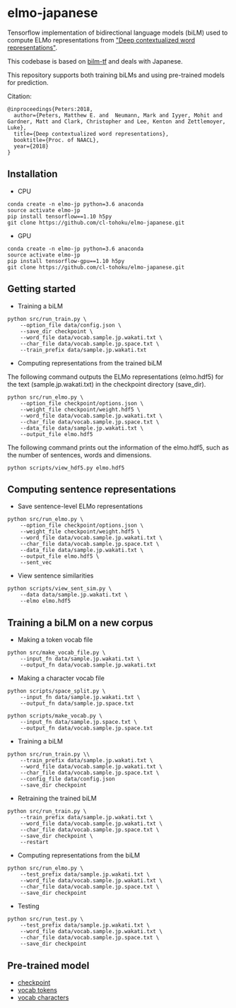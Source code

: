 # elmo-japanese
Tensorflow implementation of bidirectional language models (biLM) used to compute ELMo representations
from ["Deep contextualized word representations"](http://arxiv.org/abs/1802.05365).

This codebase is based on [bilm-tf](https://github.com/allenai/bilm-tf) and deals with Japanese.

This repository supports both training biLMs and using pre-trained models for prediction.

Citation:

```
@inproceedings{Peters:2018,
  author={Peters, Matthew E. and  Neumann, Mark and Iyyer, Mohit and Gardner, Matt and Clark, Christopher and Lee, Kenton and Zettlemoyer, Luke},
  title={Deep contextualized word representations},
  booktitle={Proc. of NAACL},
  year={2018}
}
```
## Installation
- CPU
```
conda create -n elmo-jp python=3.6 anaconda
source activate elmo-jp
pip install tensorflow==1.10 h5py
git clone https://github.com/cl-tohoku/elmo-japanese.git
```
- GPU
```
conda create -n elmo-jp python=3.6 anaconda
source activate elmo-jp
pip install tensorflow-gpu==1.10 h5py
git clone https://github.com/cl-tohoku/elmo-japanese.git
```

## Getting started
- Training a biLM
```
python src/run_train.py \
    --option_file data/config.json \
    --save_dir checkpoint \
    --word_file data/vocab.sample.jp.wakati.txt \
    --char_file data/vocab.sample.jp.space.txt \
    --train_prefix data/sample.jp.wakati.txt
```

- Computing representations from the trained biLM

The following command outputs the ELMo representations (elmo.hdf5) for the text (sample.jp.wakati.txt) in the checkpoint directory (save_dir).

```
python src/run_elmo.py \
    --option_file checkpoint/options.json \
    --weight_file checkpoint/weight.hdf5 \
    --word_file data/vocab.sample.jp.wakati.txt \
    --char_file data/vocab.sample.jp.space.txt \
    --data_file data/sample.jp.wakati.txt \
    --output_file elmo.hdf5
```

The following command prints out the information of the elmo.hdf5, such as the number of sentences, words and dimensions.

```
python scripts/view_hdf5.py elmo.hdf5
```


## Computing sentence representations
- Save sentence-level ELMo representations
```
python src/run_elmo.py \
    --option_file checkpoint/options.json \
    --weight_file checkpoint/weight.hdf5 \
    --word_file data/vocab.sample.jp.wakati.txt \
    --char_file data/vocab.sample.jp.space.txt \
    --data_file data/sample.jp.wakati.txt \
    --output_file elmo.hdf5 \
    --sent_vec
```

- View sentence similarities
```
python scripts/view_sent_sim.py \
    --data data/sample.jp.wakati.txt \
    --elmo elmo.hdf5
```


## Training a biLM on a new corpus
- Making a token vocab file
```
python src/make_vocab_file.py \
    --input_fn data/sample.jp.wakati.txt \
    --output_fn data/vocab.sample.jp.wakati.txt
```

- Making a character vocab file
```
python scripts/space_split.py \
    --input_fn data/sample.jp.wakati.txt \
    --output_fn data/sample.jp.space.txt
```
```
python scripts/make_vocab.py \
    --input_fn data/sample.jp.space.txt \
    --output_fn data/vocab.sample.jp.space.txt
```

- Training a biLM
```
python src/run_train.py \\
    --train_prefix data/sample.jp.wakati.txt \
    --word_file data/vocab.sample.jp.wakati.txt \
    --char_file data/vocab.sample.jp.space.txt \
    --config_file data/config.json
    --save_dir checkpoint
```

- Retraining the trained biLM
```
python src/run_train.py \
    --train_prefix data/sample.jp.wakati.txt \
    --word_file data/vocab.sample.jp.wakati.txt \
    --char_file data/vocab.sample.jp.space.txt \
    --save_dir checkpoint \
    --restart
```

- Computing representations from the biLM

```
python src/run_elmo.py \
    --test_prefix data/sample.jp.wakati.txt \
    --word_file data/vocab.sample.jp.wakati.txt \
    --char_file data/vocab.sample.jp.space.txt \
    --save_dir checkpoint
```

- Testing
```
python src/run_test.py \
    --test_prefix data/sample.jp.wakati.txt \
    --word_file data/vocab.sample.jp.wakati.txt \
    --char_file data/vocab.sample.jp.space.txt \
    --save_dir checkpoint
```

## Pre-trained model ##
* [checkpoint](https://drive.google.com/open?id=11tsu7cXV6KRS8aYnxoquEQ0xOp_i9mfa)
* [vocab tokens](https://drive.google.com/open?id=193JOeZcU6nSpGjJH9IP4Qn_UWiJXtRnp)
* [vocab characters](https://drive.google.com/open?id=15D8F3XRCm3oEdLBbl978KaJG_AAJDW4v)
